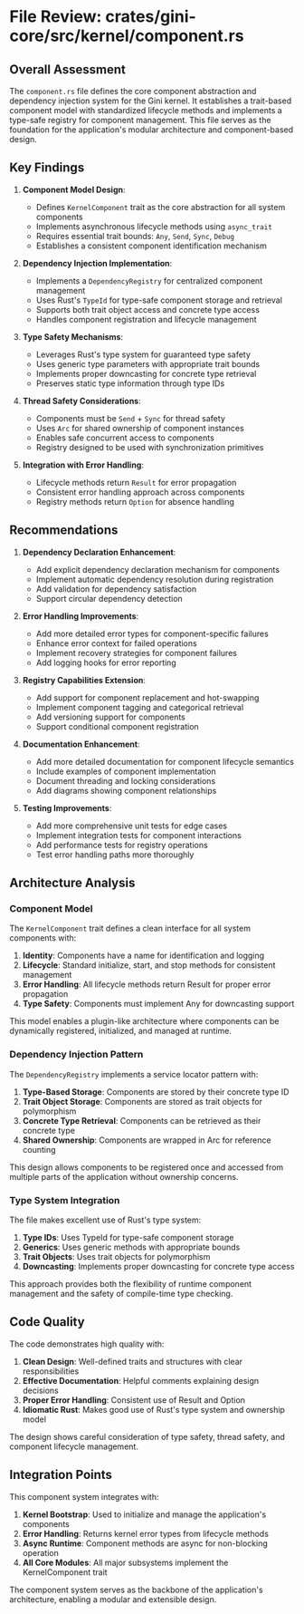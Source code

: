 # File Review: crates/gini-core/src/kernel/component.rs

## Overall Assessment

The `component.rs` file defines the core component abstraction and dependency injection system for the Gini kernel. It establishes a trait-based component model with standardized lifecycle methods and implements a type-safe registry for component management. This file serves as the foundation for the application's modular architecture and component-based design.

## Key Findings

1. **Component Model Design**:
   - Defines `KernelComponent` trait as the core abstraction for all system components
   - Implements asynchronous lifecycle methods using `async_trait`
   - Requires essential trait bounds: `Any`, `Send`, `Sync`, `Debug`
   - Establishes a consistent component identification mechanism

2. **Dependency Injection Implementation**:
   - Implements a `DependencyRegistry` for centralized component management
   - Uses Rust's `TypeId` for type-safe component storage and retrieval
   - Supports both trait object access and concrete type access
   - Handles component registration and lifecycle management

3. **Type Safety Mechanisms**:
   - Leverages Rust's type system for guaranteed type safety
   - Uses generic type parameters with appropriate trait bounds
   - Implements proper downcasting for concrete type retrieval
   - Preserves static type information through type IDs

4. **Thread Safety Considerations**:
   - Components must be `Send` + `Sync` for thread safety
   - Uses `Arc` for shared ownership of component instances
   - Enables safe concurrent access to components
   - Registry designed to be used with synchronization primitives

5. **Integration with Error Handling**:
   - Lifecycle methods return `Result` for error propagation
   - Consistent error handling approach across components
   - Registry methods return `Option` for absence handling

## Recommendations

1. **Dependency Declaration Enhancement**:
   - Add explicit dependency declaration mechanism for components
   - Implement automatic dependency resolution during registration
   - Add validation for dependency satisfaction
   - Support circular dependency detection

2. **Error Handling Improvements**:
   - Add more detailed error types for component-specific failures
   - Enhance error context for failed operations
   - Implement recovery strategies for component failures
   - Add logging hooks for error reporting

3. **Registry Capabilities Extension**:
   - Add support for component replacement and hot-swapping
   - Implement component tagging and categorical retrieval
   - Add versioning support for components
   - Support conditional component registration

4. **Documentation Enhancement**:
   - Add more detailed documentation for component lifecycle semantics
   - Include examples of component implementation
   - Document threading and locking considerations
   - Add diagrams showing component relationships

5. **Testing Improvements**:
   - Add more comprehensive unit tests for edge cases
   - Implement integration tests for component interactions
   - Add performance tests for registry operations
   - Test error handling paths more thoroughly

## Architecture Analysis

### Component Model

The `KernelComponent` trait defines a clean interface for all system components with:

1. **Identity**: Components have a name for identification and logging
2. **Lifecycle**: Standard initialize, start, and stop methods for consistent management
3. **Error Handling**: All lifecycle methods return Result for proper error propagation
4. **Type Safety**: Components must implement Any for downcasting support

This model enables a plugin-like architecture where components can be dynamically registered, initialized, and managed at runtime.

### Dependency Injection Pattern

The `DependencyRegistry` implements a service locator pattern with:

1. **Type-Based Storage**: Components are stored by their concrete type ID
2. **Trait Object Storage**: Components are stored as trait objects for polymorphism
3. **Concrete Type Retrieval**: Components can be retrieved as their concrete type
4. **Shared Ownership**: Components are wrapped in Arc for reference counting

This design allows components to be registered once and accessed from multiple parts of the application without ownership concerns.

### Type System Integration

The file makes excellent use of Rust's type system:

1. **Type IDs**: Uses TypeId for type-safe component storage
2. **Generics**: Uses generic methods with appropriate bounds
3. **Trait Objects**: Uses trait objects for polymorphism
4. **Downcasting**: Implements proper downcasting for concrete type access

This approach provides both the flexibility of runtime component management and the safety of compile-time type checking.

## Code Quality

The code demonstrates high quality with:

1. **Clean Design**: Well-defined traits and structures with clear responsibilities
2. **Effective Documentation**: Helpful comments explaining design decisions
3. **Proper Error Handling**: Consistent use of Result and Option
4. **Idiomatic Rust**: Makes good use of Rust's type system and ownership model

The design shows careful consideration of type safety, thread safety, and component lifecycle management.

## Integration Points

This component system integrates with:

1. **Kernel Bootstrap**: Used to initialize and manage the application's components
2. **Error Handling**: Returns kernel error types from lifecycle methods
3. **Async Runtime**: Component methods are async for non-blocking operation
4. **All Core Modules**: All major subsystems implement the KernelComponent trait

The component system serves as the backbone of the application's architecture, enabling a modular and extensible design.